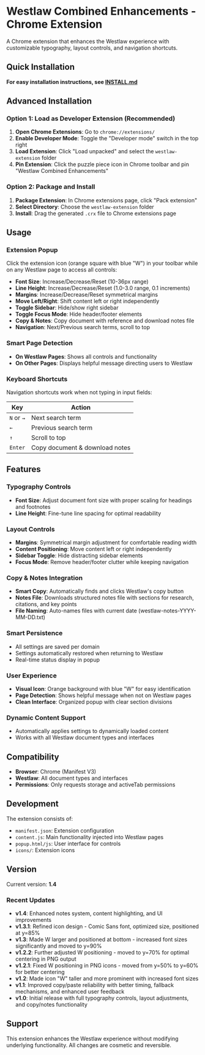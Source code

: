 # Westlaw Combined Enhancements - Chrome Extension

A Chrome extension that enhances the Westlaw experience with customizable typography, layout controls, and navigation shortcuts.

## Quick Installation

**For easy installation instructions, see [INSTALL.md](INSTALL.md)**

## Advanced Installation

### Option 1: Load as Developer Extension (Recommended)

1. **Open Chrome Extensions**: Go to `chrome://extensions/`
2. **Enable Developer Mode**: Toggle the "Developer mode" switch in the top right
3. **Load Extension**: Click "Load unpacked" and select the `westlaw-extension` folder
4. **Pin Extension**: Click the puzzle piece icon in Chrome toolbar and pin "Westlaw Combined Enhancements"

### Option 2: Package and Install

1. **Package Extension**: In Chrome extensions page, click "Pack extension"
2. **Select Directory**: Choose the `westlaw-extension` folder
3. **Install**: Drag the generated `.crx` file to Chrome extensions page

## Usage

### Extension Popup
Click the extension icon (orange square with blue "W") in your toolbar while on any Westlaw page to access all controls:

- **Font Size**: Increase/Decrease/Reset (10-36px range)
- **Line Height**: Increase/Decrease/Reset (1.0-3.0 range, 0.1 increments)
- **Margins**: Increase/Decrease/Reset symmetrical margins
- **Move Left/Right**: Shift content left or right independently
- **Toggle Sidebar**: Hide/show right sidebar
- **Toggle Focus Mode**: Hide header/footer elements
- **Copy & Notes**: Copy document with reference and download notes file
- **Navigation**: Next/Previous search terms, scroll to top

### Smart Page Detection
- **On Westlaw Pages**: Shows all controls and functionality
- **On Other Pages**: Displays helpful message directing users to Westlaw

### Keyboard Shortcuts
Navigation shortcuts work when not typing in input fields:

| Key | Action |
|-----|--------|
| `N` or `→` | Next search term |
| `←` | Previous search term |
| `↑` | Scroll to top |
| `Enter` | Copy document & download notes |

## Features

### Typography Controls
- **Font Size**: Adjust document font size with proper scaling for headings and footnotes
- **Line Height**: Fine-tune line spacing for optimal readability

### Layout Controls
- **Margins**: Symmetrical margin adjustment for comfortable reading width
- **Content Positioning**: Move content left or right independently
- **Sidebar Toggle**: Hide distracting sidebar elements
- **Focus Mode**: Remove header/footer clutter while keeping navigation

### Copy & Notes Integration
- **Smart Copy**: Automatically finds and clicks Westlaw's copy button
- **Notes File**: Downloads structured notes file with sections for research, citations, and key points
- **File Naming**: Auto-names files with current date (westlaw-notes-YYYY-MM-DD.txt)

### Smart Persistence
- All settings are saved per domain
- Settings automatically restored when returning to Westlaw
- Real-time status display in popup

### User Experience
- **Visual Icon**: Orange background with blue "W" for easy identification
- **Page Detection**: Shows helpful message when not on Westlaw pages
- **Clean Interface**: Organized popup with clear section divisions

### Dynamic Content Support
- Automatically applies settings to dynamically loaded content
- Works with all Westlaw document types and interfaces

## Compatibility

- **Browser**: Chrome (Manifest V3)
- **Westlaw**: All document types and interfaces
- **Permissions**: Only requests storage and activeTab permissions

## Development

The extension consists of:
- `manifest.json`: Extension configuration
- `content.js`: Main functionality injected into Westlaw pages
- `popup.html/js`: User interface for controls
- `icons/`: Extension icons

## Version

Current version: **1.4**

### Recent Updates
- **v1.4**: Enhanced notes system, content highlighting, and UI improvements
- **v1.3.1**: Refined icon design - Comic Sans font, optimized size, positioned at y=85%
- **v1.3**: Made W larger and positioned at bottom - increased font sizes significantly and moved to y=90%
- **v1.2.2**: Further adjusted W positioning - moved to y=70% for optimal centering in PNG output
- **v1.2.1**: Fixed W positioning in PNG icons - moved from y=50% to y=60% for better centering
- **v1.2**: Made icon "W" taller and more prominent with increased font sizes
- **v1.1**: Improved copy/paste reliability with better timing, fallback mechanisms, and enhanced user feedback
- **v1.0**: Initial release with full typography controls, layout adjustments, and copy/notes functionality

## Support

This extension enhances the Westlaw experience without modifying underlying functionality. All changes are cosmetic and reversible. 

